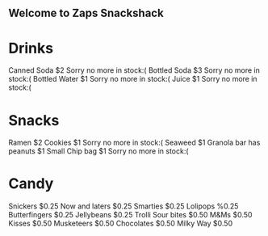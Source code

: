 ## Welcome to Zaps Snackshack

# Drinks
Canned Soda $2 Sorry no more in stock:( 
Bottled Soda $3 Sorry no more in stock:(
Bottled Water $1 Sorry no more in stock:(
Juice $1 Sorry no more in stock:(
# Snacks
Ramen $2
Cookies $1 Sorry no more in stock:(
Seaweed $1
Granola bar has peanuts $1
Small Chip bag $1 Sorry no more in stock:(
# Candy
Snickers $0.25
Now and laters $0.25
Smarties $0.25
Lolipops %0.25
Butterfingers $0.25
Jellybeans $0.25
Trolli Sour bites $0.50
M&Ms $0.50
Kisses $0.50
Musketeers $0.50
Chocolates $0.50
Milky Way $0.50
